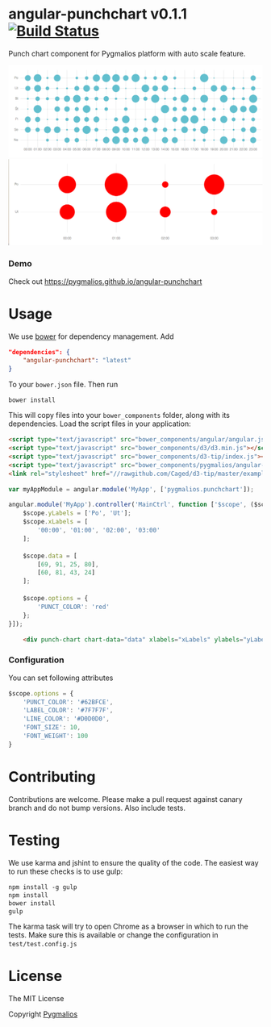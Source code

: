# angular-punchchart v0.1.1 [![Build Status](https://travis-ci.org/pygmalios/angular-punchchart.png?branch=master)](https://travis-ci.org/pygmalios/angular-punchchart)

Punch chart component for Pygmalios platform with auto scale feature.

![chart1](img/chart1.png)
![chart2](img/chart2.png)

### Demo

Check out https://pygmalios.github.io/angular-punchchart

# Usage

We use [bower](http://twitter.github.com/bower/) for dependency management. Add
```json
"dependencies": {
    "angular-punchchart": "latest"
}
```
To your `bower.json` file. Then run

    bower install

This will copy files into your `bower_components` folder, along with its dependencies. Load the script files in your application:
```html
<script type="text/javascript" src="bower_components/angular/angular.js"></script>
<script type="text/javascript" src="bower_components/d3/d3.min.js"></script>
<script type="text/javascript" src="bower_components/d3-tip/index.js"></script>
<script type="text/javascript" src="bower_components/pygmalios/angular-punchchart.min.js"></script>
<link rel="stylesheet" href="//rawgithub.com/Caged/d3-tip/master/examples/example-styles.css">
```
```js
var myAppModule = angular.module('MyApp', ['pygmalios.punchchart']);
```
```js
angular.module('MyApp').controller('MainCtrl', function ['$scope', ($scope) {
    $scope.yLabels = ['Po', 'Ut'];
    $scope.xLabels = [
        '00:00', '01:00', '02:00', '03:00'
    ];

    $scope.data = [
        [69, 91, 25, 80],
        [60, 81, 43, 24]
    ];

    $scope.options = {
        'PUNCT_COLOR': 'red'
    };
}]);
```

```html
    <div punch-chart chart-data="data" xlabels="xLabels" ylabels="yLabels" options="options"></div>
```

### Configuration

You can set following attributes
```js
$scope.options = {
    'PUNCT_COLOR': '#62BFCE',
    'LABEL_COLOR': '#7F7F7F',
    'LINE_COLOR': '#D0D0D0',
    'FONT_SIZE': 10,
    'FONT_WEIGHT': 100
}
```

# Contributing

Contributions are welcome. Please make a pull request against canary branch and do not bump versions. Also include tests.

# Testing

We use karma and jshint to ensure the quality of the code. The easiest way to run these checks is to use gulp:

    npm install -g gulp
    npm install
    bower install
    gulp

The karma task will try to open Chrome as a browser in which to run the tests. Make sure this is available or change the configuration in `test/test.config.js`

# License

The MIT License

Copyright [Pygmalios](http://www.pygmalios.com)